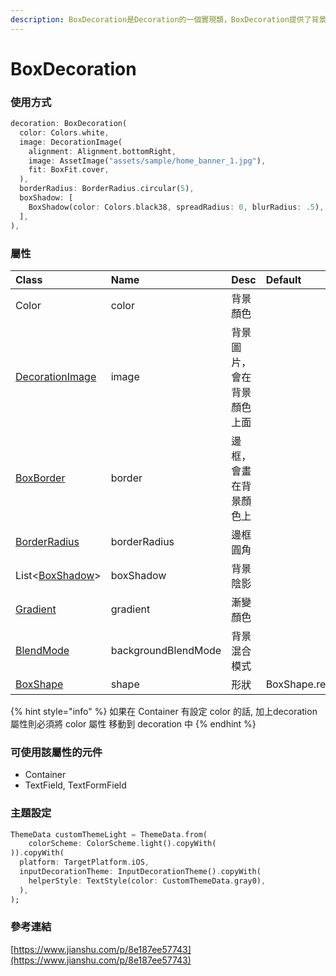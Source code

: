 ```yaml
---
description: BoxDecoration是Decoration的一個實現類，BoxDecoration提供了背景顏色、邊框、陰影、圓角、顏色漸變、形狀等等裝飾能力
---
```


# BoxDecoration

### 使用方式

```dart
decoration: BoxDecoration(
  color: Colors.white,
  image: DecorationImage(
    alignment: Alignment.bottomRight,
    image: AssetImage("assets/sample/home_banner_1.jpg"),
    fit: BoxFit.cover,
  ),
  borderRadius: BorderRadius.circular(5),
  boxShadow: [
    BoxShadow(color: Colors.black38, spreadRadius: 0, blurRadius: .5),
  ],
),
```

### 屬性

| Class | Name | Desc | Default |
| :--- | :--- | :--- | :--- |
| Color | color | 背景顏色 |  |
| [DecorationImage](decorationimage.md) | image | 背景圖片，會在背景顏色上面 |  |
| [BoxBorder](boxborder/) | border | 邊框，會畫在背景顏色上 |  |
| [BorderRadius](borderradius.md) | borderRadius | 邊框圓角 |  |
| List&lt;[BoxShadow](boxshadow.md)&gt; | boxShadow | 背景陰影 |  |
| [Gradient](gradient/) | gradient | 漸變顏色 |  |
| [BlendMode](blendmode.md) | backgroundBlendMode | 背景混合模式 |  |
| [BoxShape](boxshape.md) | shape | 形狀 | BoxShape.rectangle |

{% hint style="info" %}
如果在 Container 有設定 color 的話, 加上decoration屬性則必須將 color 屬性 移動到 decoration 中
{% endhint %}

### **可使用該屬性的元件**

* Container
* TextField, TextFormField

### 主題設定

```dart
ThemeData customThemeLight = ThemeData.from(
    colorScheme: ColorScheme.light().copyWith(
)).copyWith(
  platform: TargetPlatform.iOS,
  inputDecorationTheme: InputDecorationTheme().copyWith(
    helperStyle: TextStyle(color: CustomThemeData.gray0),
  ),
);
```

###  參考連結

[https://www.jianshu.com/p/8e187ee57743](https://www.jianshu.com/p/8e187ee57743)

